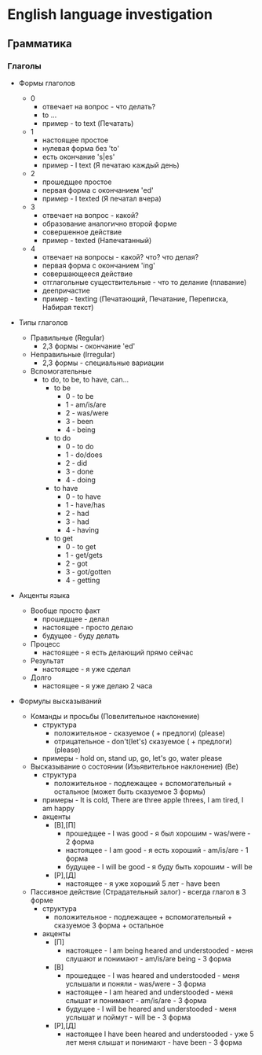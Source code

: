 # English language investigation

## Грамматика

### Глаголы

+ Формы глаголов
	+ 0
		+ отвечает на вопрос - что делать?
		+ to ...
		+ пример - to text (Печатать)
	+ 1
		+ настоящее простое
		+ нулевая форма без 'to'
		+ есть окончание 's|es'
		+ пример - I text (Я печатаю каждый день)
	+ 2
		+ прошедщее простое
		+ первая форма с окончанием 'ed'
		+ пример - I texted (Я печатал вчера)
	+ 3
		+ отвечает на вопрос - какой?
		+ образование аналогично второй форме
		+ совершенное действие
		+ пример - texted (Напечатанный)
	+ 4
		+ отвечает на вопросы - какой? что? что делая?
		+ первая форма с окончанием 'ing'
		+ совершающееся действие
		+ отглагольные существительные - что то делание (плавание)
		+ деепричастие
		+ пример - texting (Печатающий, Печатание, Переписка, Набирая текст)
	
+ Типы глаголов
	+ Правильные (Regular)
		+ 2,3 формы - окончание 'ed'
	+ Неправильные (Irregular)
		+ 2,3 формы - специальные вариации
	+ Вспомогательные
		+ to do, to be, to have, can...
			+ to be
				+ 0 - to be
				+ 1 - am/is/are
				+ 2 - was/were
				+ 3 - been
				+ 4 - being
			+ to do
				+ 0 - to do
				+ 1 - do/does
				+ 2 - did
				+ 3 - done
				+ 4 - doing
			+ to have
				+ 0 - to have
				+ 1 - have/has
				+ 2 - had
				+ 3 - had
				+ 4 - having
			+ to get
				+ 0 - to get
				+ 1 - get/gets
				+ 2 - got
				+ 3 - got/gotten
				+ 4 - getting
+ Акценты языка
	+ Вообще просто факт
		+ прошедщее - делал
		+ настоящее - просто делаю
		+ будущее - буду делать
	+ Процесс
		+ настоящее - я есть делающий прямо сейчас
	+ Результат
		+ настоящее - я уже сделал
	+ Долго
		+ настоящее - я уже делаю 2 часа 
+ Формулы высказываний
	+ Команды и просьбы (Повелительное наклонение)
		+ структура
			+ положительное - сказуемое ( + предлоги) (please)
			+ отрицательное - don't(let's) сказуемое ( + предлоги) (please)
		+ примеры - hold on, stand up, go, let's go, water please
	+ Высказывание о состоянии (Изьявительное наклонение) (Be)
		+ структура
			+ положительное - подлежащее + вспомогательный + остальное (может быть сказуемое 3 формы) 
		+ примеры - It is cold, There are three apple threes, I am tired, I am happy
		+ акценты
			+ [В],[П]
				+ прошедщее - I was good - я был хорошим - was/were - 2 форма
				+ настоящее - I am good - я есть хороший - am/is/are - 1 форма
				+ будущее - I will be good - я буду быть хорошим - will be
			+ [Р],[Д]
				+ настоящее - я уже хороший 5 лет - have been
	+ Пассивное действие (Страдательный залог) - всегда глагол в 3 форме
		+ структура
			+ положительное - подлежащее + вспомогательный + сказуемое 3 форма + остальное
		+ акценты
			+ [П]
				+ настоящее - I am being heared and understooded - меня слушают и понимают - am/is/are being - 3 форма
			+ [В]
				+ прошедщее - I was heared and understooded - меня услышали и поняли - was/were - 3 форма
				+ настоящее - I am heared and understooded - меня слышат и понимают - am/is/are - 3 форма
				+ будущее - I will be heared and understooded - меня услышат и поймут - will be - 3 форма
			+ [Р],[Д]
				+ настоящее I have been heared and understooded - уже 5 лет меня слышат и понимают - have been - 3 форма